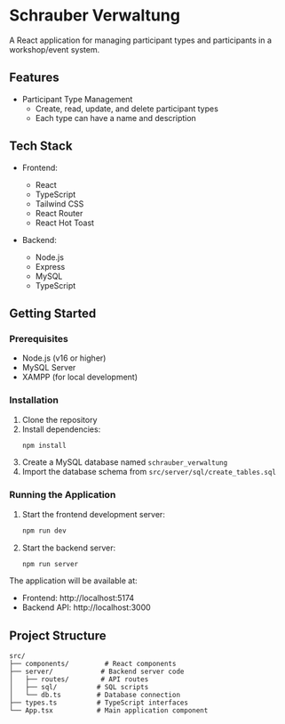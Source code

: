 # Schrauber Verwaltung

A React application for managing participant types and participants in a workshop/event system.

## Features

- Participant Type Management
  - Create, read, update, and delete participant types
  - Each type can have a name and description

## Tech Stack

- Frontend:
  - React
  - TypeScript
  - Tailwind CSS
  - React Router
  - React Hot Toast

- Backend:
  - Node.js
  - Express
  - MySQL
  - TypeScript

## Getting Started

### Prerequisites

- Node.js (v16 or higher)
- MySQL Server
- XAMPP (for local development)

### Installation

1. Clone the repository
2. Install dependencies:
   ```bash
   npm install
   ```
3. Create a MySQL database named `schrauber_verwaltung`
4. Import the database schema from `src/server/sql/create_tables.sql`

### Running the Application

1. Start the frontend development server:
   ```bash
   npm run dev
   ```

2. Start the backend server:
   ```bash
   npm run server
   ```

The application will be available at:
- Frontend: http://localhost:5174
- Backend API: http://localhost:3000

## Project Structure

```
src/
├── components/         # React components
├── server/            # Backend server code
│   ├── routes/        # API routes
│   ├── sql/          # SQL scripts
│   └── db.ts         # Database connection
├── types.ts          # TypeScript interfaces
└── App.tsx           # Main application component
``` 